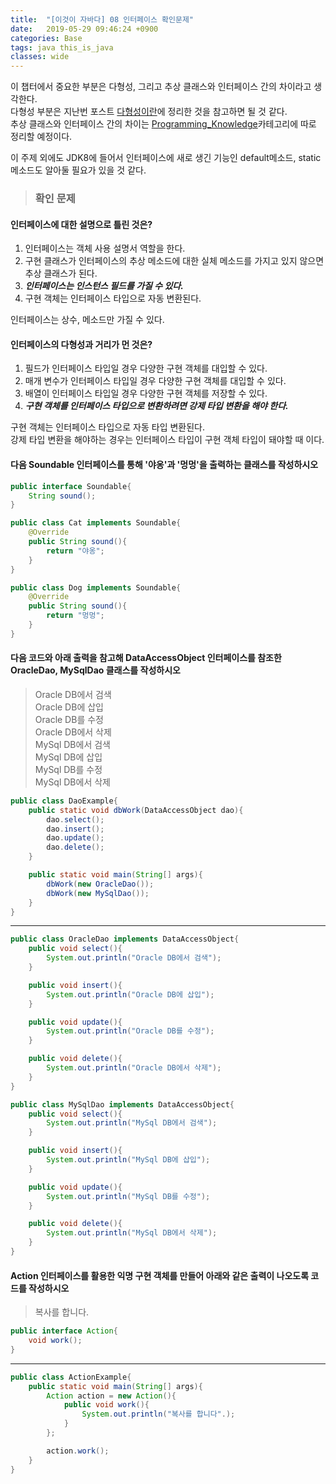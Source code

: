 ```yaml
---
title:  "[이것이 자바다] 08 인터페이스 확인문제"
date:   2019-05-29 09:46:24 +0900
categories: Base
tags: java this_is_java
classes: wide
---
```


이 챕터에서 중요한 부분은 다형성, 그리고 추상 클래스와 인터페이스 간의 차이라고 생각한다.  
다형성 부분은 지난번 포스트 [다형성이란](https://2ssue.github.io/programming_knowledge/190502_PJI/)에 정리한 것을 참고하면 될 것 같다.  
추상 클래스와 인터페이스 간의 차이는 [Programming_Knowledge](https://2ssue.github.io/categories/#programming-knowledge)카테고리에 따로 정리할 예정이다.  
  
이 주제 외에도 JDK8에 들어서 인터페이스에 새로 생긴 기능인 default메소드, static메소드도 알아둘 필요가 있을 것 같다.  
  
> ### 확인 문제

#### 인터페이스에 대한 설명으로 틀린 것은?

1. 인터페이스는 객체 사용 설명서 역할을 한다.
2. 구현 클래스가 인터페이스의 추상 메소드에 대한 실체 메소드를 가지고 있지 않으면 추상 클래스가 된다. 
3. _**인터페이스는 인스턴스 필드를 가질 수 있다.**_ 
4. 구현 객체는 인터페이스 타입으로 자동 변환된다. 
  
인터페이스는 상수, 메소드만 가질 수 있다.  

#### 인터페이스의 다형성과 거리가 먼 것은?

1. 필드가 인터페이스 타입일 경우 다양한 구현 객체를 대입할 수 있다.
2. 매개 변수가 인터페이스 타입일 경우 다양한 구현 객체를 대입할 수 있다. 
3. 배열이 인터페이스 타입일 경우 다양한 구현 객체를 저장할 수 있다.
4. _**구현 객체를 인터페이스 타입으로 변환하려면 강제 타입 변환을 해야 한다.**_ 

구현 객체는 인터페이스 타입으로 자동 타입 변환된다.  
강제 타입 변환을 해야하는 경우는 인터페이스 타입이 구현 객체 타입이 돼야할 때 이다.  
  
#### 다음 Soundable 인터페이스를 통해 '야옹'과 '멍멍'을 출력하는 클래스를 작성하시오

```java
public interface Soundable{
	String sound();
}
```
  
```java
public class Cat implements Soundable{
	@Override
	public String sound(){
		return "야옹";
	}
}

public class Dog implements Soundable{
	@Override
	public String sound(){
		return "멍멍";
	}
}
```

#### 다음 코드와 아래 출력을 참고해 DataAccessObject 인터페이스를 참조한 OracleDao, MySqlDao 클래스를 작성하시오

> Oracle DB에서 검색  
> Oracle DB에 삽입  
> Oracle DB를 수정  
> Oracle DB에서 삭제  
> MySql DB에서 검색  
> MySql DB에 삽입  
> MySql DB를 수정  
> MySql DB에서 삭제  

```java
public class DaoExample{
	public static void dbWork(DataAccessObject dao){
		dao.select();
		dao.insert();
		dao.update();
		dao.delete();
	}

	public static void main(String[] args){
		dbWork(new OracleDao());
		dbWork(new MySqlDao());
	}
}
```

___

```java
public class OracleDao implements DataAccessObject{
	public void select(){
		System.out.println("Oracle DB에서 검색");
	}

	public void insert(){
		System.out.println("Oracle DB에 삽입");
	}

	public void update(){
		System.out.println("Oracle DB를 수정");
	}

	public void delete(){
		System.out.println("Oracle DB에서 삭제");
	}
}

public class MySqlDao implements DataAccessObject{
	public void select(){
		System.out.println("MySql DB에서 검색");
	}

	public void insert(){
		System.out.println("MySql DB에 삽입");
	}

	public void update(){
		System.out.println("MySql DB를 수정");
	}

	public void delete(){
		System.out.println("MySql DB에서 삭제");
	}
}
```

#### Action 인터페이스를 활용한 익명 구현 객체를 만들어 아래와 같은 출력이 나오도록 코드를 작성하시오

> 복사를 합니다.

```java
public interface Action{
	void work();
}
```

___

```java
public class ActionExample{
	public static void main(String[] args){
		Action action = new Action(){
			public void work(){
				System.out.println("복사를 합니다".);
			}
		};

		action.work();
	}
}
```